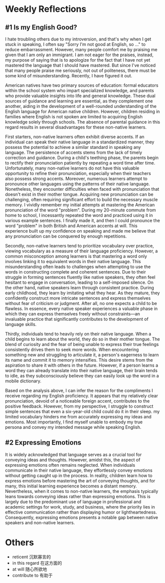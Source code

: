 # Weekly Reflections

## #1 Is my English Good?

I hate troubling others due to my introversion, and that's why when I get stuck in speaking, I often say "Sorry I'm not good at English, so ..." to reduce embarrassment. However, many people comfort me by praising me given that I am only an immigrant. I am not eager for the praises, instead, my purpose of saying that is to apologize for the fact that I have not yet mastered the language that I should have mastered. But since I've noticed that many people praise me seriously, not out of politeness, there must be some kind of misunderstanding. Recently, I have figured it out.

American natives have two primary sources of education: formal educators within the school system who impart specialized knowledge, and parents who provide valuable insights into life and general knowledge. These dual sources of guidance and learning are essential, as they complement one another, aiding in the development of a well-rounded understanding of the English language for American native children. However, children residing in families where English is not spoken are limited to acquiring English knowledge solely through schools. The absence of parental guidance in this regard results in several disadvantages for these non-native learners.

First starters, non-native learners often exhibit diverse accents. If an individual can speak their native language in a standardized manner, they possess the potential to achieve a similar standard in speaking any language. The persistence of accents stems from the lack of timely correction and guidance. During a child's teething phase, the parents begin to rectify their pronunciation patiently by repeating a word time after time. Unfortunately, many non-native learners do not have this valuable opportunity to refine their pronunciation, especially when their teachers also possess strong accents. Moreover, numerous learners attempt to pronounce other languages using the patterns of their native language. Nonetheless, they encounter difficulties when faced with pronunciation that doesn't exist in their mother tongue. Acquiring new pronunciation can be challenging, often requiring significant effort to build the necessary muscle memory. I vividly remember my initial attempts at mastering the American pronunciation of the word "problem". During my 20-minute commute from home to school, I incessantly repeated the word and practiced using it in various example sentences. I finally made it, and then I could pronounce the word "problem" in both British and American accents at will. This experience built up my confidence on speaking and made me believe that any pronunciation can be conquered by enough repetitions.

Secondly, non-native learners tend to prioritize vocabulary over practice, viewing vocabulary as a measure of their language proficiency. However, a common misconception among learners is that mastering a word only involves linking it to equivalent words in their native language. This misunderstanding often leads to challenges when attempting to use the words in constructing complete and coherent sentences. Due to their struggle in forming sentences fluently like native speakers, they often feel hesitant to engage in conversation, leading to a self-imposed silence. On the other hand, native speakers learn through consistent practice. During early childhood, they learn by imitating what they hear. As they mature, they confidently construct more intricate sentences and express themselves without fear of criticism or judgment. After all, no one expects a child to be flawless. In essence, every native speaker experiences a valuable phase in which they can express themselves freely without constraints—an invaluable practice that significantly contributes to the development of language skills.

Thirdly, individuals tend to heavily rely on their native language. When a child begins to learn about the world, they do so in their mother tongue. The blend of curiosity and the fear of being unable to express their true feelings consistently drives them to seek more words. When encountering something new and struggling to articulate it, a person's eagerness to learn its name and commit it to memory intensifies. This desire stems from the aspiration to share it with others in the future. However, if a person learns a word they can already translate into their native language, their brain tends to idle, as they subconsciously believe they can easily look up the word in a mobile dictionary.

Based on the analysis above, I can infer the reason for the compliments I receive regarding my English proficiency. It appears that my relatively clear pronunciation, devoid of a noticeable foreign accent, contributes to the positive feedback. However, from my perspective, I struggle to construct simple sentences that even a six-year-old child could do it in their sleep. my limited vocabulary hinders me from accurately expressing my ideas and emotions. Most importantly, I find myself unable to embody my true persona and convey my intended message while speaking English.

## #2 Expressing Emotions

It is widely acknowledged that language serves as a crucial tool for conveying ideas and thoughts. However, amidst this, the aspect of expressing emotions often remains neglected. When individuals communicate in their native language, they effortlessly convey emotions without getting caught up in the process. In reality, children learn how to express emotions before mastering the art of conveying thoughts, and for many, this initial learning experience becomes a distant memory. Nevertheless, when it comes to non-native learners, the emphasis typically leans towards conveying ideas rather than expressing emotions. This is largely due to the predominant use of language in professional and academic settings for work, study, and business, where the priority lies in effective communication rather than displaying humor or lightheartedness. Consequently, expressing emotions presents a notable gap between native speakers and non-native learners.

# Others

* reticent 沉默寡言的
* in this regard 在这方面的
* at will 随心所欲地
* contribute to 有助于